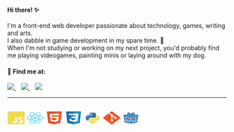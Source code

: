 #### Hi there! ✨
I'm a front-end web developer passionate about technology, games, writing and arts. <br>
I also dabble in game development in my spare time. 👾<br>
When I'm not studying or working on my next project, you'd probably find me playing videogames, painting minis or laying around with my dog.

#### 🔹 Find me at:
<p align="left">
    <a href="https://github.com/thnardg">
        <img src="https://img.shields.io/badge/github-%23100000.svg?&style=for-the-badge&logo=github&logoColor=white&link=mailto:https://github.com/thnardg">
    </a>
    &nbsp;&nbsp;
    <a href="mailto:thna.rdg@gmail.com">
        <img src="https://img.shields.io/badge/gmail-D14836?&style=for-the-badge&logo=gmail&logoColor=white&link=mailto:thna.rdg@gmail.com">
    </a>
    &nbsp;&nbsp;
    <a href="www.linkedin.com/in/thayna-rdg">
        <img src="https://img.shields.io/badge/linkedin-%230077B5.svg?&style=for-the-badge&logo=linkedin&logoColor=white&link=mailto:www.linkedin.com/in/thayna-rdg">
    </a>
</p>
<hr>
<div style="display: inline_block"><br>
  <img align="center" alt="Javascript" height="30" width="40" src="https://raw.githubusercontent.com/devicons/devicon/master/icons/javascript/javascript-plain.svg">
  <img align="center" alt="React" height="30" width="40" src="https://raw.githubusercontent.com/devicons/devicon/master/icons/react/react-original.svg">
  <img align="center" alt="HTML" height="30" width="40" src="https://raw.githubusercontent.com/devicons/devicon/master/icons/html5/html5-original.svg">
  <img align="center" alt="CSS" height="30" width="40" src="https://raw.githubusercontent.com/devicons/devicon/master/icons/css3/css3-original.svg">
  <img align="center" alt="Python" height="30" width="40" src="https://raw.githubusercontent.com/devicons/devicon/master/icons/python/python-original.svg">
  <img align="center" alt="Git" height="30" width="40" src="https://raw.githubusercontent.com/devicons/devicon/2ae2a900d2f041da66e950e4d48052658d850630/icons/git/git-plain.svg">
  <img align="center" alt="Godot" height="30" width="40" src="https://raw.githubusercontent.com/devicons/devicon/2ae2a900d2f041da66e950e4d48052658d850630/icons/godot/godot-original.svg">
</div>
